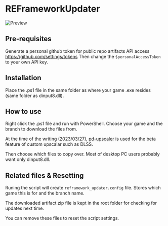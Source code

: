 # REFrameworkUpdater

![Preview](https://user-images.githubusercontent.com/4276174/227882218-18a3e9ed-c030-4196-8bd6-1eb64bced91d.gif)

## Pre-requisites
Generate a personal github token for public repo artifacts API access
https://github.com/settings/tokens
Then change the `$personalAccessToken` to your own API key.

## Installation
Place the .ps1 file in the same folder as where your game .exe resides (same folder as dinput8.dll).

## How to use
Right click the .ps1 file and run with PowerShell.
Choose your game and the branch to download the files from.

At the time of the writing (2023/03/27), [pd-upscaler](https://github.com/praydog/REFramework/tree/pd-upscaler) is used for the beta feature of custom upscalar such as DLSS.

Then choose which files to copy over. Most of desktop PC users probably want only dinput8.dll.

## Related files & Resetting
Runing the script will create `reframework_updater.config` file. Stores which game this is for and the branch name.

The downloaded artifact zip file is kept in the root folder for checking for updates next time.

You can remove these files to reset the script settings.
